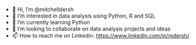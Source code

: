 - 👋 Hi, I’m @mitchelldersh
- 👀 I’m interested in data analysis using Python, R and SQL 
- 🌱 I’m currently learning Python
- 💞️ I’m looking to collaborate on data analysis projects and ideas
- 📫 How to reach me on Linkedin: https://www.linkedin.com/in/mdersh/

<!---
mitchelldersh/mitchelldersh is a ✨ special ✨ repository because its `README.md` (this file) appears on your GitHub profile.
You can click the Preview link to take a look at your changes.
--->
